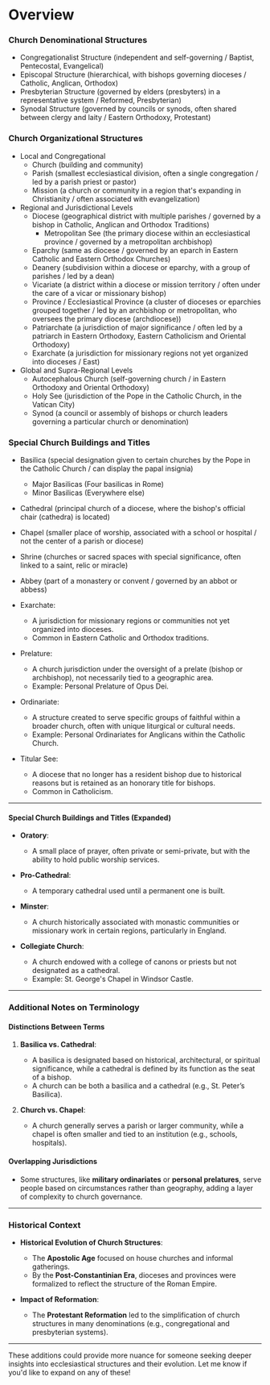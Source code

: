 # Overview
### Church Denominational Structures
- Congregationalist Structure (independent and self-governing / Baptist, Pentecostal, Evangelical)
- Episcopal Structure (hierarchical, with bishops governing dioceses / Catholic, Anglican, Orthodox)
- Presbyterian Structure (governed by elders (presbyters) in a representative system / Reformed, Presbyterian)
- Synodal Structure (governed by councils or synods, often shared between clergy and laity / Eastern Orthodoxy, Protestant)
### Church Organizational Structures
- Local and Congregational
	- Church (building and community)
	- Parish (smallest ecclesiastical division, often a single congregation / led by a parish priest or pastor)
	- Mission (a church or community in a region that's expanding in Christianity / often associated with evangelization)
- Regional and Jurisdictional Levels
	- Diocese (geographical district with multiple parishes / governed by a bishop in Catholic, Anglican and Orthodox Traditions)
		- Metropolitan See (the primary diocese within an ecclesiastical province / governed by a metropolitan archbishop)
	- Eparchy (same as diocese / governed by an eparch in Eastern Catholic and Eastern Orthodox Churches)
	- Deanery (subdivision within a diocese or eparchy, with a group of parishes / led by a dean)
	- Vicariate (a district within a diocese or mission territory / often under the care of a vicar or missionary bishop)
	- Province / Ecclesiastical Province (a cluster of dioceses or eparchies grouped together / led by an archbishop or metropolitan, who oversees the primary diocese (archdiocese))
	- Patriarchate (a jurisdiction of major significance / often led by a patriarch in Eastern Orthodoxy, Eastern Catholicism and Oriental Orthodoxy)
	- Exarchate (a jurisdiction for missionary regions not yet organized into dioceses / East)
- Global and Supra-Regional Levels
	- Autocephalous Church (self-governing church / in Eastern Orthodoxy and Oriental Orthodoxy)
	- Holy See (jurisdiction of the Pope in the Catholic Church, in the Vatican City)
	- Synod (a council or assembly of bishops or church leaders governing a particular church or denomination)
### Special Church Buildings and Titles
- Basilica (special designation given to certain churches by the Pope in the Catholic Church / can display the papal insignia)
	- Major Basilicas (Four basilicas in Rome)
	- Minor Basilicas (Everywhere else)
- Cathedral (principal church of a diocese, where the bishop's official chair (cathedra) is located)
- Chapel (smaller place of worship, associated with a school or hospital / not the center of a parish or diocese)
- Shrine (churches or sacred spaces with special significance, often linked to a saint, relic or miracle)
- Abbey (part of a monastery or convent / governed by an abbot or abbess)


- Exarchate:
    
    - A jurisdiction for missionary regions or communities not yet organized into dioceses.
    - Common in Eastern Catholic and Orthodox traditions.
- Prelature:
    
    - A church jurisdiction under the oversight of a prelate (bishop or archbishop), not necessarily tied to a geographic area.
    - Example: Personal Prelature of Opus Dei.
- Ordinariate:
    
    - A structure created to serve specific groups of faithful within a broader church, often with unique liturgical or cultural needs.
    - Example: Personal Ordinariates for Anglicans within the Catholic Church.
- Titular See:
    
    - A diocese that no longer has a resident bishop due to historical reasons but is retained as an honorary title for bishops.
    - Common in Catholicism.

---

#### **Special Church Buildings and Titles (Expanded)**

- **Oratory**:
    
    - A small place of prayer, often private or semi-private, but with the ability to hold public worship services.
- **Pro-Cathedral**:
    
    - A temporary cathedral used until a permanent one is built.
- **Minster**:
    
    - A church historically associated with monastic communities or missionary work in certain regions, particularly in England.
- **Collegiate Church**:
    
    - A church endowed with a college of canons or priests but not designated as a cathedral.
    - Example: St. George's Chapel in Windsor Castle.

---

### **Additional Notes on Terminology**

#### **Distinctions Between Terms**

1. **Basilica vs. Cathedral**:
    
    - A basilica is designated based on historical, architectural, or spiritual significance, while a cathedral is defined by its function as the seat of a bishop.
    - A church can be both a basilica and a cathedral (e.g., St. Peter’s Basilica).
2. **Church vs. Chapel**:
    
    - A church generally serves a parish or larger community, while a chapel is often smaller and tied to an institution (e.g., schools, hospitals).

#### **Overlapping Jurisdictions**

- Some structures, like **military ordinariates** or **personal prelatures**, serve people based on circumstances rather than geography, adding a layer of complexity to church governance.

---

### **Historical Context**

- **Historical Evolution of Church Structures**:
    
    - The **Apostolic Age** focused on house churches and informal gatherings.
    - By the **Post-Constantinian Era**, dioceses and provinces were formalized to reflect the structure of the Roman Empire.
- **Impact of Reformation**:
    
    - The **Protestant Reformation** led to the simplification of church structures in many denominations (e.g., congregational and presbyterian systems).

---

These additions could provide more nuance for someone seeking deeper insights into ecclesiastical structures and their evolution. Let me know if you'd like to expand on any of these!